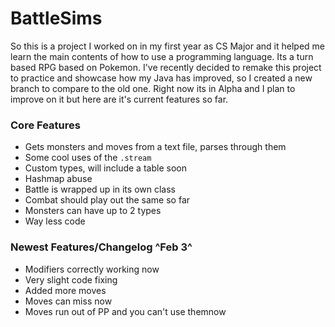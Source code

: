 # BattleSims

So this is a project I worked on in my first year as CS Major and it helped me learn the main contents of how to use a programming language.
Its a turn based RPG based on Pokemon. I've recently decided to remake this project to practice and showcase how my Java has improved, so I created a new branch to compare to the old one. Right now its in Alpha and I plan to improve on it but here are it's current features so far.

### Core Features

* Gets monsters and moves from a text file, parses through them
* Some cool uses of the `.stream`
* Custom types, will include a table soon
* Hashmap abuse
* Battle is wrapped up in its own class
* Combat should play out the same so far
* Monsters can have up to 2 types
* Way less code


### Newest Features/Changelog ^Feb 3^

* Modifiers correctly working now
* Very slight code fixing
* Added more moves
* Moves can miss now
* Moves run out of PP and you can't use themnow

